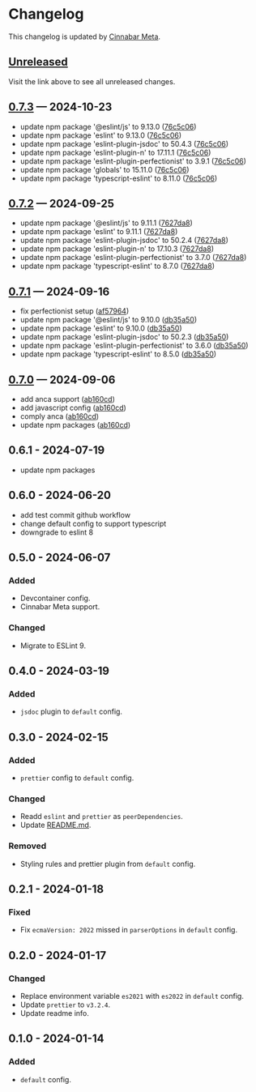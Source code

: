 # Changelog

This changelog is updated by [Cinnabar Meta](https://github.com/cinnabar-forge/node-meta).

## [Unreleased]

Visit the link above to see all unreleased changes.

[comment]: # (Insert new version after this line)

## [0.7.3](https://github.com/cinnabar-forge/eslint-plugin/releases/tag/v0.7.3) — 2024-10-23

- update npm package '@eslint/js' to 9.13.0 ([76c5c06])
- update npm package 'eslint' to 9.13.0 ([76c5c06])
- update npm package 'eslint-plugin-jsdoc' to 50.4.3 ([76c5c06])
- update npm package 'eslint-plugin-n' to 17.11.1 ([76c5c06])
- update npm package 'eslint-plugin-perfectionist' to 3.9.1 ([76c5c06])
- update npm package 'globals' to 15.11.0 ([76c5c06])
- update npm package 'typescript-eslint' to 8.11.0 ([76c5c06])

[76c5c06]: https://github.com/cinnabar-forge/eslint-plugin/commit/76c5c06


## [0.7.2](https://github.com/cinnabar-forge/eslint-plugin/releases/tag/v0.7.2) — 2024-09-25

- update npm package '@eslint/js' to 9.11.1 ([7627da8])
- update npm package 'eslint' to 9.11.1 ([7627da8])
- update npm package 'eslint-plugin-jsdoc' to 50.2.4 ([7627da8])
- update npm package 'eslint-plugin-n' to 17.10.3 ([7627da8])
- update npm package 'eslint-plugin-perfectionist' to 3.7.0 ([7627da8])
- update npm package 'typescript-eslint' to 8.7.0 ([7627da8])

[7627da8]: https://github.com/cinnabar-forge/eslint-plugin/commit/7627da8


## [0.7.1](https://github.com/cinnabar-forge/eslint-plugin/releases/tag/v0.7.1) — 2024-09-16

- fix perfectionist setup ([af57964])
- update npm package '@eslint/js' to 9.10.0 ([db35a50])
- update npm package 'eslint' to 9.10.0 ([db35a50])
- update npm package 'eslint-plugin-jsdoc' to 50.2.3 ([db35a50])
- update npm package 'eslint-plugin-perfectionist' to 3.6.0 ([db35a50])
- update npm package 'typescript-eslint' to 8.5.0 ([db35a50])

[db35a50]: https://github.com/cinnabar-forge/eslint-plugin/commit/db35a50
[af57964]: https://github.com/cinnabar-forge/eslint-plugin/commit/af57964


## [0.7.0](https://github.com/cinnabar-forge/eslint-plugin/releases/tag/v0.7.0) — 2024-09-06

- add anca support ([ab160cd])
- add javascript config ([ab160cd])
- comply anca ([ab160cd])
- update npm packages ([ab160cd])

[ab160cd]: https://github.com/cinnabar-forge/eslint-plugin/commit/ab160cd

## 0.6.1 - 2024-07-19

- update npm packages

## 0.6.0 - 2024-06-20

- add test commit github workflow
- change default config to support typescript
- downgrade to eslint 8

## 0.5.0 - 2024-06-07

### Added

- Devcontainer config.
- Cinnabar Meta support.

### Changed

- Migrate to ESLint 9.

## 0.4.0 - 2024-03-19

### Added

- `jsdoc` plugin to `default` config.

## 0.3.0 - 2024-02-15

### Added

- `prettier` config to `default` config.

### Changed

- Readd `eslint` and `prettier` as `peerDependencies`.
- Update [README.md](README.md).

### Removed

- Styling rules and prettier plugin from `default` config.

## 0.2.1 - 2024-01-18

### Fixed

- Fix `ecmaVersion: 2022` missed in `parserOptions` in `default` config.

## 0.2.0 - 2024-01-17

### Changed

- Replace environment variable `es2021` with `es2022` in `default` config.
- Update `prettier` to `v3.2.4`.
- Update readme info.

## 0.1.0 - 2024-01-14

### Added

- `default` config.

[unreleased]: https://github.com/cinnabar-forge/eslint-plugin/compare/v0.7.3...HEAD
